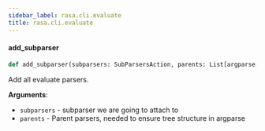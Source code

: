```yaml
---
sidebar_label: rasa.cli.evaluate
title: rasa.cli.evaluate
---
```

#### add\_subparser

```python
def add_subparser(subparsers: SubParsersAction, parents: List[argparse.ArgumentParser]) -> None
```

Add all evaluate parsers.

**Arguments**:

- `subparsers` - subparser we are going to attach to
- `parents` - Parent parsers, needed to ensure tree structure in argparse

